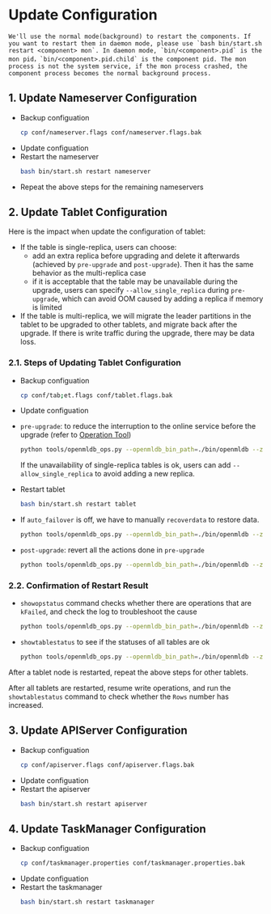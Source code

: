 # Update Configuration

```{note}
We'll use the normal mode(background) to restart the components. If you want to restart them in daemon mode, please use `bash bin/start.sh restart <component> mon`. In daemon mode, `bin/<component>.pid` is the mon pid，`bin/<component>.pid.child` is the component pid. The mon process is not the system service, if the mon process crashed, the component process becomes the normal background process.
```

## 1. Update Nameserver Configuration
* Backup configuation
    ```bash
    cp conf/nameserver.flags conf/nameserver.flags.bak
    ```
* Update configuation
* Restart the nameserver
    ```bash
    bash bin/start.sh restart nameserver
    ```
* Repeat the above steps for the remaining nameservers

## 2. Update Tablet Configuration
Here is the impact when update the configuration of tablet:
* If the table is single-replica, users can choose:
    - add an extra replica before upgrading and delete it afterwards (achieved by `pre-upgrade` and `post-upgrade`).
      Then it has the same behavior as the multi-replica case
    - if it is acceptable that the table may be unavailable during the upgrade, users can specify
      `--allow_single_replica` during `pre-upgrade`, which can avoid OOM caused by adding a replica if memory is limited
* If the table is multi-replica, we will migrate the leader partitions in the tablet to be upgraded
to other tablets, and migrate back after the upgrade.
If there is write traffic during the upgrade, there may be data loss.

### 2.1. Steps of Updating Tablet Configuration
* Backup configuation
    ```bash
    cp conf/tab;et.flags conf/tablet.flags.bak
    ```
* Update configuation
* `pre-upgrade`: to reduce the interruption to the online service before the upgrade (refer to [Operation Tool](./openmldb_ops.md))
    ```bash
    python tools/openmldb_ops.py --openmldb_bin_path=./bin/openmldb --zk_cluster=172.24.4.40:30481 --zk_root_path=/openmldb --cmd=pre-upgrade --endpoints=127.0.0.1:10921
    ```
  If the unavailability of single-replica tables is ok, users can add `--allow_single_replica` to avoid adding a new replica.

* Restart tablet
    ```bash
    bash bin/start.sh restart tablet
    ```
* If `auto_failover` is off, we have to manually `recoverdata` to restore data.
    ```bash
    python tools/openmldb_ops.py --openmldb_bin_path=./bin/openmldb --zk_cluster=172.24.4.40:30481 --zk_root_path=/openmldb --cmd=recoverdata
    ```
* `post-upgrade`: revert all the actions done in `pre-upgrade`
    ```bash
    python tools/openmldb_ops.py --openmldb_bin_path=./bin/openmldb --zk_cluster=172.24.4.40:30481 --zk_root_path=/openmldb --cmd=post-upgrade --endpoints=127.0.0.1:10921
    ```
### 2.2. Confirmation of Restart Result
* `showopstatus` command checks whether there are operations that are `kFailed`, and check the log to troubleshoot the cause
    ```bash
    python tools/openmldb_ops.py --openmldb_bin_path=./bin/openmldb --zk_cluster=172.24.4.40:30481 --zk_root_path=/openmldb --cmd=showopstatus --filter=kFailed
    ```
* `showtablestatus` to see if the statuses of all tables are ok
    ```bash
    python tools/openmldb_ops.py --openmldb_bin_path=./bin/openmldb --zk_cluster=172.24.4.40:30481 --zk_root_path=/openmldb --cmd=showtablestatus
    ```
After a tablet node is restarted, repeat the above steps for other tablets.

After all tablets are restarted, resume write operations, and run the `showtablestatus` command to check whether the `Rows` number has increased.

## 3. Update APIServer Configuration
* Backup configuation
    ```bash
    cp conf/apiserver.flags conf/apiserver.flags.bak
    ```
* Update configuation
* Restart the apiserver
    ```bash
    bash bin/start.sh restart apiserver
    ```
## 4. Update TaskManager Configuration
* Backup configuation
    ```bash
    cp conf/taskmanager.properties conf/taskmanager.properties.bak
    ```
* Update configuation
* Restart the taskmanager
    ```bash
    bash bin/start.sh restart taskmanager
    ```